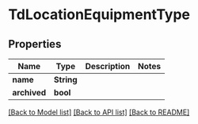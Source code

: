 # TdLocationEquipmentType

## Properties

Name | Type | Description | Notes
------------ | ------------- | ------------- | -------------
**name** | **String** |  | 
**archived** | **bool** |  | 

[[Back to Model list]](../README.md#documentation-for-models) [[Back to API list]](../README.md#documentation-for-api-endpoints) [[Back to README]](../README.md)


